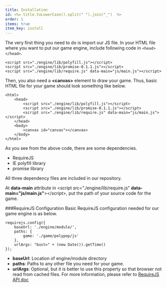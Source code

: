```yaml
---
title: Installation
id: <%= title.toLowerCase().split(" ").join("_")  %>
order: 1
items: true
item_key: install
---
```

The very first thing you need to do is import our JS file. In your HTML file where you want to put our game engine, include following code in <code class="html">&lt;head&gt;&lt;/head&gt;</code>.
<pre><code class="html">&lt;script src="./engine/lib/polyfill.js"&gt;&lt;/script&gt;
&lt;script src="./engine/lib/promise-0.1.1.js"&gt;&lt;/script&gt;
&lt;script src="./engine/lib/require.js" data-main="js/main.js"&gt;&lt;/script&gt;
</code></pre>

Then, you also need a **&lt;canvas&gt;** element to draw your game. Thus, basic HTML file for your game should look something like below.

<pre><code class="html">&lt;html&gt;
    &lt;head&gt;
        &lt;script src="./engine/lib/polyfill.js"&gt;&lt;/script&gt;
        &lt;script src="./engine/lib/promise-0.1.1.js"&gt;&lt;/script&gt;
        &lt;script src="./engine/lib/require.js" data-main="js/main.js"&gt;&lt;/script&gt;
    &lt;/head&gt;
    &lt;body&gt;
        &lt;canvas id="canvas"&gt;&lt;/canvas&gt;
    &lt;/body&gt;
&lt;/html&gt;
</code></pre>

As you see from the above code, there are some dependencies.
- RequireJS
- IE polyfill library
- promise library

All three dependency files are included in our repository.

At **data-main** attribute in &lt;script src="./engine/lib/require.js" **data-main="js/main.js"**&gt;&lt;/script&gt;, put the path of your source code for the game.

###RequireJS Configuration
Basic RequireJS configuration needed for our game engine is as below.
<pre><code class="js">requirejs.config({
    baseUrl: './engine/module/',
    paths: {
        game: './game/polypop/js'
    },
    urlArgs: "bust=" + (new Date()).getTime()
});
</code></pre>

- **baseUrl**: Location of engine/module directory
- **paths**: Paths to any other file you need for your game.
- **urlArgs**: Optional, but it is better to use this property so that browser not read from cached files.
For more information, please refer to [RequireJS API doc](http://requirejs.org/docs/api.html#config)
